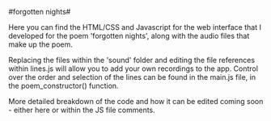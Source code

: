 #forgotten nights#

Here you can find the HTML/CSS and Javascript for the web interface that I developed for the poem 'forgotten nights', along with the audio files that make up the poem.

Replacing the files within the 'sound' folder and editing the file references within lines.js will allow you to add your own recordings to the app. Control over the order and selection of the lines can be found in the main.js file, in the poem_constructor() function.

More detailed breakdown of the code and how it can be edited coming soon - either here or within the JS file comments.